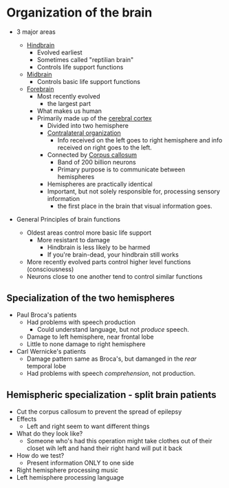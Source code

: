 # Organization of the brain

- 3 major areas
  - <u>Hindbrain</u>
    - Evolved earliest
    - Sometimes called "reptilian brain"
    - Controls life support functions
  - <u>Midbrain</u>
    - Controls basic life support functions
  - <u>Forebrain</u>
    - Most recently evolved
      - the largest part
    - What makes us human
    - Primarily made up of the <u>cerebral cortex</u>
      - Divided into two hemisphere
      - <u>Contralateral organization</u>
        - Info received on the left goes to right hemisphere and info received on right goes to the left.
      - Connected by <u>Corpus callosum</u>
        - Band of 200 billion neurons
        - Primary purpose is to communicate between hemispheres
      - Hemispheres are practically identical
      - Important, but not solely responsible for, processing sensory information
        - the first place in the brain that visual information goes.

- General Principles of brain functions
  - Oldest areas control more basic life support
    - More resistant to damage
      - Hindbrain is less likely to be harmed
      - If you're brain-dead, your hindbrain still works
  - More recently evolved parts control higher level functions (consciousness)
  - Neurons close to one another tend to control similar functions


## Specialization of the two hemispheres
- Paul Broca's patients
  - Had problems with speech production
    - Could understand language, but not _produce_ speech.
  - Damage to left hemisphere, near frontal lobe
  - Little to none damage to right hemisphere
- Carl Wernicke's patients
  - Damage pattern same as Broca's, but damanged in the _rear_ temporal lobe
  - Had problems with speech _comprehension_, not production.

## Hemispheric specialization - split brain patients
- Cut the corpus callosum to prevent the spread of epilepsy 
- Effects
  - Left and right seem to want different things
- What do they look like?
  - Someone who's had this operation might take clothes out of their closet wih left and hand their right hand will put it back
- How do we test?
  - Present information ONLY to one side
- Right hemisphere processing music
- Left hemisphere processing language